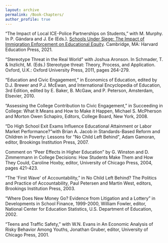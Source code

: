 ```yaml
---
layout: archive
permalink: /Book-Chapters/
author_profile: true
---
```


“The Impact of Local ICE-Police Partnerships on Students,” with M. Murphy. In P. Gándara and J. Ee (Eds.). [Schools Under Siege: The Impact of Immigration Enforcement on Educational Equity](https://www.hepg.org/hep-home/books/schools-under-siege). Cambridge, MA: Harvard Education Press, 2021.

“Stereotype Threat in the Real World” with Joshua Aronson. In Schmader, T. & Inzlicht, M. (Eds.) Stereotype threat: Theory, Process, and Application. Oxford, U.K.: Oxford University Press, 2011, pages 264-279.

“Education and Civic Engagement,” in Economics of Education, edited by D.J. Brewer and P.J. McEwan, and International Encyclopedia of Education, 3rd Edition, edited by E. Baker, B. McGaw, and P. Peterson, Amsterdam, Elsevier, 2010.

“Assessing the College Contribution to Civic Engagement,” in Succeeding in College: What It Means and How to Make it Happen, Michael S. McPherson and Morton Owen Schapiro, Editors, College Board, New York, 2008.

“Do High School Exit Exams Influence Educational Attainment or Labor Market Performance?”with Brian A. Jacob in Standards-Based Reform and Children in Poverty: Lessons for "No Child Left Behind", Adam Gamoran, editor, Brookings Institution Press, 2007.

Comment on “Peer Effects in Higher Education” by G. Winston and D. Zimmermann in College Decisions: How Students Make Them and How They Could, Caroline Hoxby, editor, University of Chicago Press, 2004, pages 421-423.

“The 'First Wave' of Accountability,” in No Child Left Behind? The Politics and Practice of Accountability, Paul Petersen and Martin West, editors, Brookings Institution Press, 2003.

“Where Does New Money Go? Evidence from Litigation and a Lottery” in Developments in School Finance, 1999-2000, William Fowler, editor, National Center for Education Statistics, U.S. Department of Education, 2002.

“Teens and Traffic Safety,” with W.N. Evans in An Economic Analysis of Risky Behavior Among Youths, Jonathan Gruber, editor, University of Chicago Press, 2001.

